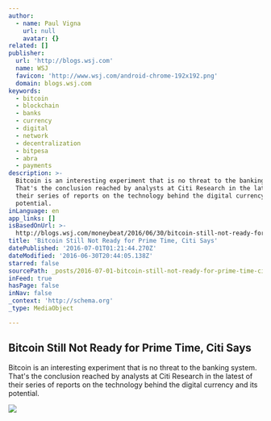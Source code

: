 ```yaml
---
author:
  - name: Paul Vigna
    url: null
    avatar: {}
related: []
publisher:
  url: 'http://blogs.wsj.com'
  name: WSJ
  favicon: 'http://www.wsj.com/android-chrome-192x192.png'
  domain: blogs.wsj.com
keywords:
  - bitcoin
  - blockchain
  - banks
  - currency
  - digital
  - network
  - decentralization
  - bitpesa
  - abra
  - payments
description: >-
  Bitcoin is an interesting experiment that is no threat to the banking system.
  That's the conclusion reached by analysts at Citi Research in the latest of
  their series of reports on the technology behind the digital currency and its
  potential.
inLanguage: en
app_links: []
isBasedOnUrl: >-
  http://blogs.wsj.com/moneybeat/2016/06/30/bitcoin-still-not-ready-for-prime-time-citi-says/
title: 'Bitcoin Still Not Ready for Prime Time, Citi Says'
datePublished: '2016-07-01T01:21:44.270Z'
dateModified: '2016-06-30T20:44:05.138Z'
starred: false
sourcePath: _posts/2016-07-01-bitcoin-still-not-ready-for-prime-time-citi-says.md
inFeed: true
hasPage: false
inNav: false
_context: 'http://schema.org'
_type: MediaObject

---
```

<article style=""><h1>Bitcoin Still Not Ready for Prime Time, Citi Says</h1><p>Bitcoin is an interesting experiment that is no threat to the banking system. That's the conclusion reached by analysts at Citi Research in the latest of their series of reports on the technology behind the digital currency and its potential.</p><img src="http://si.wsj.net/public/resources/images/BN-OM533_DEBT_b_P_20160615081549.jpg" /></article>